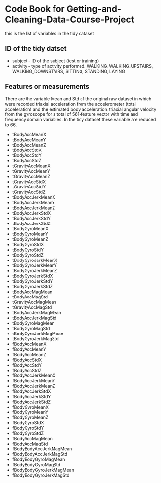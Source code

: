 # Code Book for Getting-and-Cleaning-Data-Course-Project
this is the list of variables in the tidy dataset

## ID of the tidy datset

* subject - ID of the subject (test or training)
* activity - type of activity performed. WALKING, WALKING_UPSTAIRS, WALKING_DOWNSTAIRS, SITTING, STANDING, LAYING                

## Features or measurements
There are the variable Mean and Std of the original raw dataset in which were recorded triaxial acceleration from the accelerometer (total acceleration) and the estimated body acceleration, triaxial angular velocity from the gyroscope for a total of 561-feature vector with time and frequency domain variables.
In the tidy dataset these variable are reduced to 66.

* tBodyAccMeanX
* tBodyAccMeanY
* tBodyAccMeanZ
* tBodyAccStdX
* tBodyAccStdY
* tBodyAccStdZ
* tGravityAccMeanX
* tGravityAccMeanY
* tGravityAccMeanZ
* tGravityAccStdX
* tGravityAccStdY
* tGravityAccStdZ
* tBodyAccJerkMeanX
* tBodyAccJerkMeanY
* tBodyAccJerkMeanZ
* tBodyAccJerkStdX
* tBodyAccJerkStdY
* tBodyAccJerkStdZ
* tBodyGyroMeanX
* tBodyGyroMeanY
* tBodyGyroMeanZ
* tBodyGyroStdX
* tBodyGyroStdY
* tBodyGyroStdZ
* tBodyGyroJerkMeanX
* tBodyGyroJerkMeanY
* tBodyGyroJerkMeanZ
* tBodyGyroJerkStdX
* tBodyGyroJerkStdY
* tBodyGyroJerkStdZ
* tBodyAccMagMean
* tBodyAccMagStd
* tGravityAccMagMean
* tGravityAccMagStd
* tBodyAccJerkMagMean
* tBodyAccJerkMagStd
* tBodyGyroMagMean
* tBodyGyroMagStd
* tBodyGyroJerkMagMean
* tBodyGyroJerkMagStd
* fBodyAccMeanX
* fBodyAccMeanY
* fBodyAccMeanZ
* fBodyAccStdX
* fBodyAccStdY
* fBodyAccStdZ
* fBodyAccJerkMeanX
* fBodyAccJerkMeanY
* fBodyAccJerkMeanZ
* fBodyAccJerkStdX
* fBodyAccJerkStdY
* fBodyAccJerkStdZ
* fBodyGyroMeanX
* fBodyGyroMeanY
* fBodyGyroMeanZ
* fBodyGyroStdX
* fBodyGyroStdY
* fBodyGyroStdZ
* fBodyAccMagMean
* fBodyAccMagStd
* fBodyBodyAccJerkMagMean
* fBodyBodyAccJerkMagStd
* fBodyBodyGyroMagMean
* fBodyBodyGyroMagStd
* fBodyBodyGyroJerkMagMean
* fBodyBodyGyroJerkMagStd
